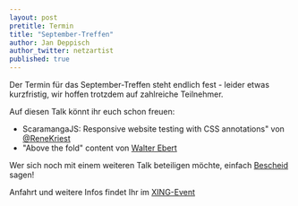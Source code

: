 ```yaml
---
layout: post
pretitle: Termin
title: "September-Treffen"
author: Jan Deppisch
author_twitter: netzartist
published: true
---
```


Der Termin für das September-Treffen steht endlich fest - leider etwas kurzfristig, wir hoffen trotzdem auf zahlreiche Teilnehmer. 

Auf diesen Talk könnt ihr euch schon freuen:

- ScaramangaJS: Responsive website testing with CSS annotations" von [@ReneKriest](http://twitter.com/ReneKriest)
- "Above the fold" content von [Walter Ebert](https://twitter.com/wltrd)

Wer sich noch mit einem weiteren Talk beteiligen möchte, einfach [Bescheid](http://twitter.com/frontend_rm) sagen!

Anfahrt und weitere Infos findet Ihr im [XING-Event](https://www.xing.com/events/september-treffen-frontend-usergroup-rheinmain-1446699)
